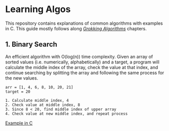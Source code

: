 # Learning Algos
This repository contains explanations of common algorithms with examples in C. This guide mostly follows along _[Grokking Algorithms](https://www.manning.com/books/grokking-algorithms)_ chapters. 

## 1. Binary Search
An efficient algorithm with O(log(n)) time complexity. Given an array of sorted values (i.e. numerically, alphabetically) and a target, a program will calculate the middle index of the array, check the value at that index, and continue searching by splitting the array and following the same process for the new values. 

```
arr = [1, 4, 6, 8, 10, 20, 21]
target = 20

1. Calculate middle index, 4
2. Check value at middle index, 8
3. Since 8 < 20, find middle index of upper array
4. Check value at new middle index, and repeat process
```
[Example in C](./examples/binary_search.c)
